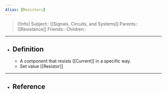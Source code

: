 ```yaml
---
Alias: [Resistors]
---
```

> [!Info]
> Subject:: [[Signals, Circuits, and Systems]]
> Parents:: [[Resistance]]
> Friends:: 
> Children:: 
---
- ## Definition
	- A component that resists [[Current]] in a specific way.
	- Set value [[Resistor]]
---
- ## Reference